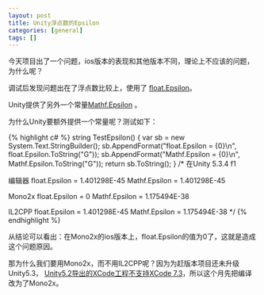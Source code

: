 ```yaml
---
layout: post
title: Unity浮点数的Epsilon
categories: [general]
tags: []
---
```


今天项目出了一个问题，ios版本的表现和其他版本不同，理论上不应该的问题，为什么呢？

调试后发现问题出在了浮点数比较上，使用了 [float.Epsilon](https://msdn.microsoft.com/en-us/library/system.single.epsilon(v=vs.110).aspx)。

Unity提供了另外一个常量[Mathf.Epsilon](http://docs.unity3d.com/ScriptReference/Mathf.Epsilon.html) 。

为什么Unity要额外提供一个常量呢？测试如下：

{% highlight c# %}
string TestEpsilon()
{
    var sb = new System.Text.StringBuilder();
    sb.AppendFormat("float.Epsilon = {0}\n", float.Epsilon.ToString("G"));
    sb.AppendFormat("Mathf.Epsilon = {0}\n", Mathf.Epsilon.ToString("G"));
    return sb.ToString();
}
/*
在Unity 5.3.4 f1 

编辑器
float.Epsilon = 1.401298E-45
Mathf.Epsilon = 1.401298E-45

Mono2x
float.Epsilon = 0
Mathf.Epsilon = 1.175494E-38

IL2CPP
float.Epsilon = 1.401298E-45
Mathf.Epsilon = 1.175494E-38
*/
{% endhighlight %}

从结论可以看出：在Mono2x的ios版本上，float.Epsilon的值为0了，这就是造成这个问题原因。

那为什么我们要用Mono2x，而不用IL2CPP呢？因为为赶版本项目还未升级Unity5.3，
[Unity5.2导出的XCode工程不支持XCode 7.3](http://forum.unity3d.com/threads/error-unknown-type-name-__declspec-after-xcode-7-3-upgrade.393128/)，所以这个月先把编译改为了Mono2x。